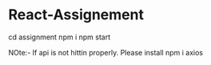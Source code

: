 # React-Assignement


  cd assignment
  npm i
  npm start

  NOte:- If api is not hittin properly. Please install npm i axios
